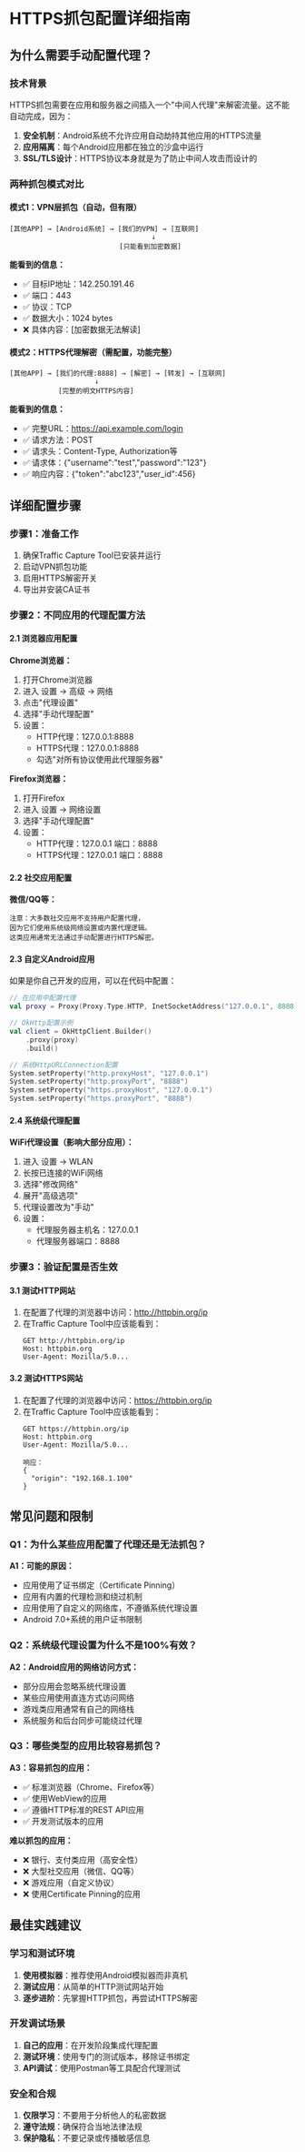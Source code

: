# HTTPS抓包配置详细指南

## 为什么需要手动配置代理？

### 技术背景
HTTPS抓包需要在应用和服务器之间插入一个"中间人代理"来解密流量。这不能自动完成，因为：

1. **安全机制**：Android系统不允许应用自动劫持其他应用的HTTPS流量
2. **应用隔离**：每个Android应用都在独立的沙盒中运行
3. **SSL/TLS设计**：HTTPS协议本身就是为了防止中间人攻击而设计的

### 两种抓包模式对比

#### 模式1：VPN层抓包（自动，但有限）
```
[其他APP] → [Android系统] → [我们的VPN] → [互联网]
                                   ↓
                           [只能看到加密数据]
```
**能看到的信息：**
- ✅ 目标IP地址：142.250.191.46
- ✅ 端口：443
- ✅ 协议：TCP
- ✅ 数据大小：1024 bytes
- ❌ 具体内容：[加密数据无法解读]

#### 模式2：HTTPS代理解密（需配置，功能完整）
```
[其他APP] → [我们的代理:8888] → [解密] → [转发] → [互联网]
                     ↓
            [完整的明文HTTPS内容]
```
**能看到的信息：**
- ✅ 完整URL：https://api.example.com/login
- ✅ 请求方法：POST
- ✅ 请求头：Content-Type, Authorization等
- ✅ 请求体：{"username":"test","password":"123"}
- ✅ 响应内容：{"token":"abc123","user_id":456}

## 详细配置步骤

### 步骤1：准备工作
1. 确保Traffic Capture Tool已安装并运行
2. 启动VPN抓包功能
3. 启用HTTPS解密开关
4. 导出并安装CA证书

### 步骤2：不同应用的代理配置方法

#### 2.1 浏览器应用配置

**Chrome浏览器：**
1. 打开Chrome浏览器
2. 进入 设置 → 高级 → 网络
3. 点击"代理设置"
4. 选择"手动代理配置"
5. 设置：
   - HTTP代理：127.0.0.1:8888
   - HTTPS代理：127.0.0.1:8888
   - 勾选"对所有协议使用此代理服务器"

**Firefox浏览器：**
1. 打开Firefox
2. 进入 设置 → 网络设置
3. 选择"手动代理配置"
4. 设置：
   - HTTP代理：127.0.0.1 端口：8888
   - HTTPS代理：127.0.0.1 端口：8888

#### 2.2 社交应用配置

**微信/QQ等：**
```
注意：大多数社交应用不支持用户配置代理，
因为它们使用系统级网络设置或内置代理逻辑。
这类应用通常无法通过手动配置进行HTTPS解密。
```

#### 2.3 自定义Android应用

如果是你自己开发的应用，可以在代码中配置：

```kotlin
// 在应用中配置代理
val proxy = Proxy(Proxy.Type.HTTP, InetSocketAddress("127.0.0.1", 8888))

// OkHttp配置示例
val client = OkHttpClient.Builder()
    .proxy(proxy)
    .build()

// 系统HttpURLConnection配置
System.setProperty("http.proxyHost", "127.0.0.1")
System.setProperty("http.proxyPort", "8888")
System.setProperty("https.proxyHost", "127.0.0.1")
System.setProperty("https.proxyPort", "8888")
```

#### 2.4 系统级代理配置

**WiFi代理设置（影响大部分应用）：**
1. 进入 设置 → WLAN
2. 长按已连接的WiFi网络
3. 选择"修改网络"
4. 展开"高级选项"
5. 代理设置改为"手动"
6. 设置：
   - 代理服务器主机名：127.0.0.1
   - 代理服务器端口：8888

### 步骤3：验证配置是否生效

#### 3.1 测试HTTP网站
1. 在配置了代理的浏览器中访问：http://httpbin.org/ip
2. 在Traffic Capture Tool中应该能看到：
   ```
   GET http://httpbin.org/ip
   Host: httpbin.org
   User-Agent: Mozilla/5.0...
   ```

#### 3.2 测试HTTPS网站
1. 在配置了代理的浏览器中访问：https://httpbin.org/ip
2. 在Traffic Capture Tool中应该能看到：
   ```
   GET https://httpbin.org/ip
   Host: httpbin.org
   User-Agent: Mozilla/5.0...
   
   响应：
   {
     "origin": "192.168.1.100"
   }
   ```

## 常见问题和限制

### Q1：为什么某些应用配置了代理还是无法抓包？
**A1：可能的原因：**
- 应用使用了证书绑定（Certificate Pinning）
- 应用有内置的代理检测和绕过机制
- 应用使用了自定义的网络库，不遵循系统代理设置
- Android 7.0+系统的用户证书限制

### Q2：系统级代理设置为什么不是100%有效？
**A2：Android应用的网络访问方式：**
- 部分应用会忽略系统代理设置
- 某些应用使用直连方式访问网络
- 游戏类应用通常有自己的网络栈
- 系统服务和后台同步可能绕过代理

### Q3：哪些类型的应用比较容易抓包？
**A3：容易抓包的应用：**
- ✅ 标准浏览器（Chrome、Firefox等）
- ✅ 使用WebView的应用
- ✅ 遵循HTTP标准的REST API应用
- ✅ 开发测试版本的应用

**难以抓包的应用：**
- ❌ 银行、支付类应用（高安全性）
- ❌ 大型社交应用（微信、QQ等）
- ❌ 游戏应用（自定义协议）
- ❌ 使用Certificate Pinning的应用

## 最佳实践建议

### 学习和测试环境
1. **使用模拟器**：推荐使用Android模拟器而非真机
2. **测试应用**：从简单的HTTP测试网站开始
3. **逐步进阶**：先掌握HTTP抓包，再尝试HTTPS解密

### 开发调试场景
1. **自己的应用**：在开发阶段集成代理配置
2. **测试环境**：使用专门的测试版本，移除证书绑定
3. **API调试**：使用Postman等工具配合代理测试

### 安全和合规
1. **仅限学习**：不要用于分析他人的私密数据
2. **遵守法规**：确保符合当地法律法规
3. **保护隐私**：不要记录或传播敏感信息
